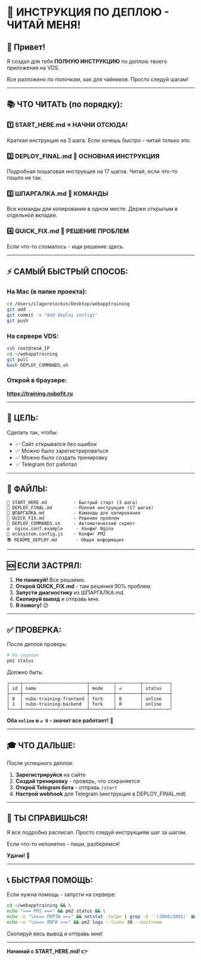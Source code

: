 # 🚀 ИНСТРУКЦИЯ ПО ДЕПЛОЮ - ЧИТАЙ МЕНЯ!

## 👋 Привет!

Я создал для тебя **ПОЛНУЮ ИНСТРУКЦИЮ** по деплою твоего приложения на VDS.

Все разложено по полочкам, как для чайников. Просто следуй шагам!

---

## 📚 ЧТО ЧИТАТЬ (по порядку):

### 1️⃣ **START_HERE.md** ⭐ НАЧНИ ОТСЮДА!
Краткая инструкция на 3 шага. Если хочешь быстро - читай только это.

### 2️⃣ **DEPLOY_FINAL.md** 📖 ОСНОВНАЯ ИНСТРУКЦИЯ
Подробная пошаговая инструкция на 17 шагов. Читай, если что-то пошло не так.

### 3️⃣ **ШПАРГАЛКА.md** 📝 КОМАНДЫ
Все команды для копирования в одном месте. Держи открытым в отдельной вкладке.

### 4️⃣ **QUICK_FIX.md** 🚨 РЕШЕНИЕ ПРОБЛЕМ
Если что-то сломалось - ищи решение здесь.

---

## ⚡ САМЫЙ БЫСТРЫЙ СПОСОБ:

### На Mac (в папке проекта):
```bash
cd /Users/ilagorelockin/Desktop/webapptraining
git add .
git commit -m "Add deploy configs"
git push
```

### На сервере VDS:
```bash
ssh root@твой_IP
cd ~/webapptraining
git pull
bash DEPLOY_COMMANDS.sh
```

### Открой в браузере:
**https://training.nubofit.ru**

---

## 🎯 ЦЕЛЬ:

Сделать так, чтобы:
- ✅ Сайт открывался без ошибок
- ✅ Можно было зарегистрироваться
- ✅ Можно было создать тренировку
- ✅ Telegram бот работал

---

## 📁 ФАЙЛЫ:

```
📖 START_HERE.md          - Быстрый старт (3 шага)
📖 DEPLOY_FINAL.md        - Полная инструкция (17 шагов)
📝 ШПАРГАЛКА.md           - Команды для копирования
🚨 QUICK_FIX.md           - Решение проблем
🤖 DEPLOY_COMMANDS.sh     - Автоматический скрипт
⚙️  nginx.conf.example     - Конфиг Nginx
🔧 ecosystem.config.js    - Конфиг PM2
📚 README_DEPLOY.md       - Общая информация
```

---

## 🆘 ЕСЛИ ЗАСТРЯЛ:

1. **Не паникуй!** Все решаемо.
2. **Открой QUICK_FIX.md** - там решения 90% проблем.
3. **Запусти диагностику** из ШПАРГАЛКА.md.
4. **Скопируй вывод** и отправь мне.
5. **Я помогу!** 😊

---

## ✅ ПРОВЕРКА:

После деплоя проверь:

```bash
# На сервере
pm2 status
```

Должно быть:
```
┌────┬────────────────────────┬─────────┬─────────┬──────────┐
│ id │ name                   │ mode    │ ↺       │ status   │
├────┼────────────────────────┼─────────┼─────────┼──────────┤
│ 0  │ nubo-training-frontend │ fork    │ 0       │ online   │
│ 1  │ nubo-training-backend  │ fork    │ 0       │ online   │
└────┴────────────────────────┴─────────┴─────────┴──────────┘
```

**Оба `online` и `↺ 0` - значит все работает!** 🎉

---

## 🎓 ЧТО ДАЛЬШЕ:

После успешного деплоя:

1. **Зарегистрируйся** на сайте
2. **Создай тренировку** - проверь, что сохраняется
3. **Открой Telegram бота** - отправь `/start`
4. **Настрой webhook** для Telegram (инструкция в DEPLOY_FINAL.md)

---

## 💪 ТЫ СПРАВИШЬСЯ!

Я все подробно расписал. Просто следуй инструкциям шаг за шагом.

Если что-то непонятно - пиши, разберемся!

**Удачи! 🚀**

---

## 📞 БЫСТРАЯ ПОМОЩЬ:

Если нужна помощь - запусти на сервере:

```bash
cd ~/webapptraining && \
echo "=== PM2 ===" && pm2 status && \
echo -e "\n=== ПОРТЫ ===" && netstat -tulpn | grep -E ':(3000|3001)' && \
echo -e "\n=== ЛОГИ ===" && pm2 logs --lines 30 --nostream
```

Скопируй весь вывод и отправь мне!

---

**Начинай с START_HERE.md! 👉**

